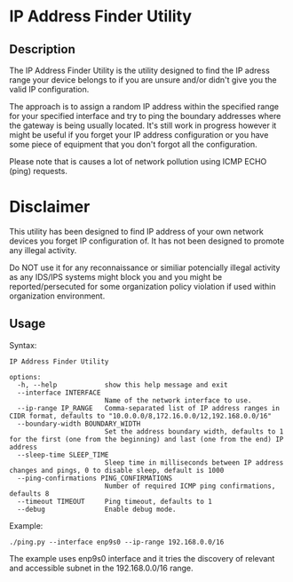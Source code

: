 # IP Address Finder Utility

## Description

The IP Address Finder Utility is the utility designed to find the IP adress range your device belongs to if you are unsure and/or didn't give you the valid IP configuration.

The approach is to assign a random IP address within the specified range for your specified interface and try to ping the boundary addresses where the gateway is being usually located. It's still work in progress however it might be useful if you forget your IP address configuration or you have some piece of equipment that you don't forgot all the configuration.

Please note that is causes a lot of network pollution using ICMP ECHO (ping) requests. 

# Disclaimer

This utility has been designed to find IP address of your own network devices you forget IP configuration of. It has not been designed to promote any illegal activity.

Do NOT use it for any reconnaissance or similiar potencially illegal activity as any IDS/IPS systems might block you and you might be reported/persecuted for some organization policy violation if used within organization environment.

## Usage

Syntax:
```
IP Address Finder Utility

options:
  -h, --help            show this help message and exit
  --interface INTERFACE
                        Name of the network interface to use.
  --ip-range IP_RANGE   Comma-separated list of IP address ranges in CIDR format, defaults to "10.0.0.0/8,172.16.0.0/12,192.168.0.0/16"
  --boundary-width BOUNDARY_WIDTH
                        Set the address boundary width, defaults to 1 for the first (one from the beginning) and last (one from the end) IP address
  --sleep-time SLEEP_TIME
                        Sleep time in milliseconds between IP address changes and pings, 0 to disable sleep, default is 1000
  --ping-confirmations PING_CONFIRMATIONS
                        Number of required ICMP ping confirmations, defaults 8
  --timeout TIMEOUT     Ping timeout, defaults to 1
  --debug               Enable debug mode.
```

Example:

```
./ping.py --interface enp9s0 --ip-range 192.168.0.0/16
```

The example uses enp9s0 interface and it tries the discovery of relevant and accessible subnet in the 192.168.0.0/16 range.

